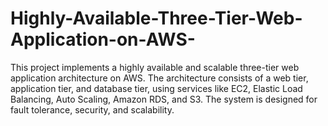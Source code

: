 # Highly-Available-Three-Tier-Web-Application-on-AWS-
This project implements a highly available and scalable three-tier web application architecture on AWS. The architecture consists of a web tier, application tier, and database tier, using services like EC2, Elastic Load Balancing, Auto Scaling, Amazon RDS, and S3. The system is designed for fault tolerance, security, and scalability.
